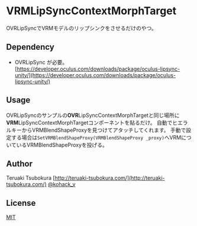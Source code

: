 # VRMLipSyncContextMorphTarget
OVRLipSyncでVRMモデルのリップシンクをさせるだけのやつ。

## Dependency
* OVRLipSync が必要。
[https://developer.oculus.com/downloads/package/oculus-lipsync-unity/](https://developer.oculus.com/downloads/package/oculus-lipsync-unity/)

## Usage
OVRLipSyncのサンプルの**OVR**LipSyncContextMorphTargetと同じ場所に**VRM**LipSyncContextMorphTargetコンポーネントを貼るだけ。
自動でヒエラルキーからVRMBlendShapeProxyを見つけてアタッチしてくれます。
手動で設定する場合は```SetVRMBlendShapeProxy(VRMBlendShapeProxy _proxy)```へVRMについているVRMBlendShapeProxyを投げる。

## Author
Teruaki Tsubokura [http://teruaki-tsubokura.com/](http://teruaki-tsubokura.com/)
[@kohack_v](https://twitter.com/kohack_v)

## License
[MIT](https://mit-license.org/)
